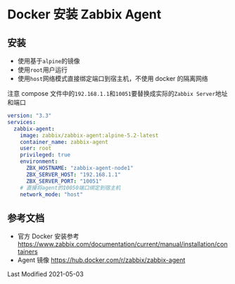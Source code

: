 # Docker 安装 Zabbix Agent

## 安装

- 使用基于`alpine`的镜像
- 使用`root`用户运行
- 使用`host`网络模式直接绑定端口到宿主机，不使用 docker 的隔离网络

注意 compose 文件中的`192.168.1.1`和`10051`要替换成实际的`Zabbix Server`地址和端口

```yml
version: "3.3"
services:
  zabbix-agent:
    image: zabbix/zabbix-agent:alpine-5.2-latest
    container_name: zabbix-agent
    user: root
    privileged: true
    environment:
      ZBX_HOSTNAME: "zabbix-agent-node1"
      ZBX_SERVER_HOST: "192.168.1.1"
      ZBX_SERVER_PORT: "10051"
    # 直接将agent的10050端口绑定到宿主机
    network_mode: "host"
```

## 参考文档

- 官方 Docker 安装参考 https://www.zabbix.com/documentation/current/manual/installation/containers
- Agent 镜像 https://hub.docker.com/r/zabbix/zabbix-agent

Last Modified 2021-05-03
